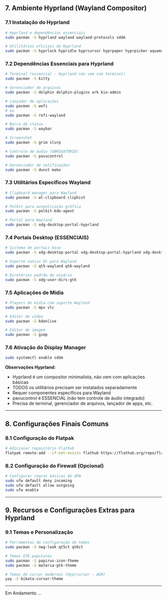 ## 7. Ambiente Hyprland (Wayland Compositor)

### 7.1 Instalação do Hyprland
```bash
# Hyprland e dependências essenciais
sudo pacman -S hyprland wayland wayland-protocols sddm

# Utilitários oficiais do Hyprland
sudo pacman -S hyprlock hypridle hyprcursor hyprpaper hyprpicker aquamarine hyprwayland-scanner hyprutils hyprgraphics 
```

### 7.2 Dependências Essenciais para Hyprland
```bash
# Terminal (essencial - Hyprland não vem com terminal)
sudo pacman -S kitty

# Gerenciador de arquivos
sudo pacman -S dolphin dolphin-plugins ark kio-admin

# Lançador de aplicações
sudo pacman -S wofi
# ou
sudo pacman -S rofi-wayland

# Barra de status
sudo pacman -S waybar

# Screenshot
sudo pacman -S grim slurp

# Controle de áudio (OBRIGATÓRIO)
sudo pacman -S pavucontrol

# Gerenciador de notificações
sudo pacman -S dunst mako
```

### 7.3 Utilitários Específicos Wayland
```bash
# Clipboard manager para Wayland
sudo pacman -S wl-clipboard cliphist

# Polkit para autenticação gráfica
sudo pacman -S polkit-kde-agent

# Portal para Wayland
sudo pacman -S xdg-desktop-portal-hyprland 
```

### 7.4 Portais Desktop (ESSENCIAIS)
```bash
# Sistema de portais base
sudo pacman -S xdg-desktop-portal xdg-desktop-portal-hyprland xdg-desktop-portal-gtk

# Suporte nativo Qt para Wayland
sudo pacman -S qt5-wayland qt6-wayland

# Diretórios padrão do usuário
sudo pacman -S xdg-user-dirs-gtk
```

### 7.5 Aplicações de Mídia
```bash
# Players de mídia com suporte Wayland
sudo pacman -S mpv vlc

# Editor de vídeo
sudo pacman -S kdenlive

# Editor de imagem
sudo pacman -S gimp
```

### 7.6 Ativação do Display Manager
```bash
sudo systemctl enable sddm
```

**Observações Hyprland:**
- Hyprland é um compositor minimalista, não vem com aplicações básicas
- TODOS os utilitários precisam ser instalados separadamente
- Requer componentes específicos para Wayland
- pavucontrol é ESSENCIAL (não tem controle de áudio integrado)
- Precisa de terminal, gerenciador de arquivos, lançador de apps, etc.

---

## 8. Configurações Finais Comuns

### 8.1 Configuração do Flatpak
```bash
# Adicionar repositório Flathub
flatpak remote-add --if-not-exists flathub https://flathub.org/repo/flathub.flatpakrepo
```

### 8.2 Configuração do Firewall (Opcional)
```bash
# Configurar regras básicas do UFW
sudo ufw default deny incoming
sudo ufw default allow outgoing
sudo ufw enable
```

---

## 9. Recursos e Configurações Extras para Hyprland

### 9.1 Temas e Personalização
```bash
# Ferramentas de configuração de temas
sudo pacman -S nwg-look qt5ct qt6ct

# Temas GTK populares
sudo pacman -S papirus-icon-theme
sudo pacman -S materia-gtk-theme

# Temas de cursor modernos (Hyprcursor - AUR)
yay -S bibata-cursor-theme
```

---

Em Andamento ...
